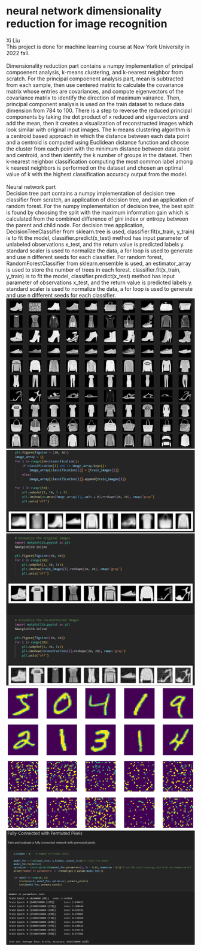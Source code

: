 # neural network dimensionality reduction for image recognition<br>
Xi Liu<br>
This project is done for machine learning course at New York University in 2022 fall.<br>
<br>
Dimensionality reduction part contains a numpy implementation of principal compoenent analysis, k-means clustering, and k-nearest neighbor from scratch. For the principal compoenent analysis part, mean is subtracted from each sample, then use centered matrix to calculate the covariance matrix whose entries are covariances, and compute eigenvectors of the covariance matrix to identify the direction of maximum vairance. Then, principal component analysis is used on the train dataset to reduce data dimension from 784 to 100. There is a step to reverse the reduced principal components by taking the dot product of x reduced and eigenvectors and add the mean, then it creates a visualization of reconstructed images which look similar with original input images. The k-means clustering algorithm is a centroid based approach in which the distance between each data point and a centroid is computed using Euclidean distance function and choose the cluster from each point with the minimum distance between data point and centroid, and then identify the k number of groups in the dataset. Then k-nearest neighbor classification computing the most common label among k nearest neighbors is performed on the dataset and chosen an optimal value of k with the highest classification accuracy output from the model.<br>
<br>
Neural network part
<br>
Decision tree part contains a numpy implementation of decision tree classifier from scratch, an application of decision tree, and an application of random forest. For the numpy implementation of decision tree, the best split is found by choosing the split with the maximum information gain which is calculated from the combined difference of gini index or entropy between the parent and child node. For decision tree application, DecisionTreeClassifier from sklearn.tree is used, classifier.fit(x_train, y_train) is to fit the model, classifier.predict(x_test) method has input parameter of unlabeled observations x_test, and the return value is predicted labels y. standard scaler is used to normalize the data, a for loop is used to generate and use n different seeds for each classifier. For random forest, RandomForestClassifier from sklearn.ensemble is used, an estimator_array is used to store the number of trees in each forest. classifier.fit(x_train, y_train) is to fit the model, classifier.predict(x_test) method has input parameter of observations x_test, and the return value is predicted labels y. standard scaler is used to normalize the data, a for loop is used to generate and use n different seeds for each classifier.
![1](png/1.png)
![2](png/2.png)
![3](png/3.png)
![4](png/4.png)
![5](png/5.png)
